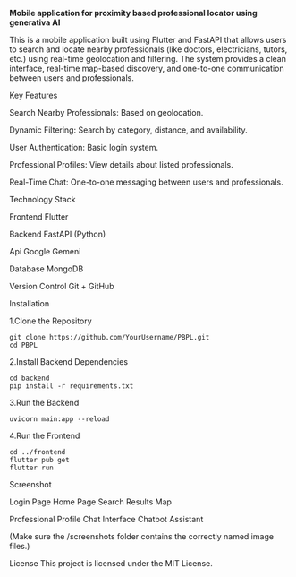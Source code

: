 **Mobile application for proximity based professional locator using generativa AI**

This is a mobile application built using Flutter and FastAPI that allows users to search and locate nearby professionals (like doctors, electricians, tutors, etc.) using real-time geolocation and filtering. The system provides a clean interface, real-time map-based discovery, and one-to-one communication between users and professionals.

Key Features

Search Nearby Professionals: Based on  geolocation.

Dynamic Filtering: Search by category, distance, and availability.

User Authentication: Basic login system.

Professional Profiles: View details about listed professionals.

Real-Time Chat: One-to-one messaging between users and professionals.

Technology Stack 

Frontend	Flutter

Backend	FastAPI (Python)

Api Google Gemeni

Database	MongoDB

Version Control  Git + GitHub

Installation

1.Clone the Repository

```
git clone https://github.com/YourUsername/PBPL.git
cd PBPL
```

2.Install Backend Dependencies
```
cd backend
pip install -r requirements.txt
```

3.Run the Backend
```
uvicorn main:app --reload
```

4.Run the Frontend
```
cd ../frontend
flutter pub get
flutter run
```

Screenshot

Login Page	Home Page	Search Results Map

Professional Profile	Chat Interface	Chatbot Assistant

(Make sure the /screenshots folder contains the correctly named image files.)

License
This project is licensed under the MIT License.

